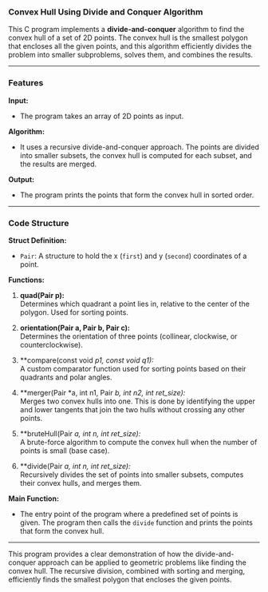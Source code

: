### Convex Hull Using Divide and Conquer Algorithm

This C program implements a **divide-and-conquer** algorithm to find the convex hull of a set of 2D points. The convex hull is the smallest polygon that encloses all the given points, and this algorithm efficiently divides the problem into smaller subproblems, solves them, and combines the results.

---

### Features

**Input:**
- The program takes an array of 2D points as input.

**Algorithm:**
- It uses a recursive divide-and-conquer approach. The points are divided into smaller subsets, the convex hull is computed for each subset, and the results are merged.

**Output:**
- The program prints the points that form the convex hull in sorted order.

---

### Code Structure

**Struct Definition:**
- `Pair`: A structure to hold the x (`first`) and y (`second`) coordinates of a point.

**Functions:**
1. **quad(Pair p):**  
   Determines which quadrant a point lies in, relative to the center of the polygon. Used for sorting points.

2. **orientation(Pair a, Pair b, Pair c):**  
   Determines the orientation of three points (collinear, clockwise, or counterclockwise).

3. **compare(const void *p1, const void *q1):**  
   A custom comparator function used for sorting points based on their quadrants and polar angles.

4. **merger(Pair *a, int n1, Pair *b, int n2, int *ret_size):**  
   Merges two convex hulls into one. This is done by identifying the upper and lower tangents that join the two hulls without crossing any other points.

5. **bruteHull(Pair *a, int n, int *ret_size):**  
   A brute-force algorithm to compute the convex hull when the number of points is small (base case).

6. **divide(Pair *a, int n, int *ret_size):**  
   Recursively divides the set of points into smaller subsets, computes their convex hulls, and merges them.

**Main Function:**
- The entry point of the program where a predefined set of points is given. The program then calls the `divide` function and prints the points that form the convex hull.

---

This program provides a clear demonstration of how the divide-and-conquer approach can be applied to geometric problems like finding the convex hull. The recursive division, combined with sorting and merging, efficiently finds the smallest polygon that encloses the given points.
